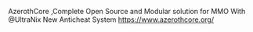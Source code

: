 AzerothCore ,Complete Open Source and Modular solution for MMO With @UltraNix New Anticheat System
https://www.azerothcore.org/
